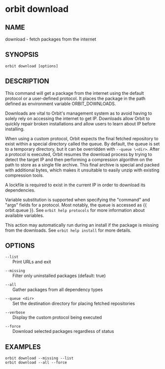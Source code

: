 # __orbit download__

## __NAME__

download - fetch packages from the internet

## __SYNOPSIS__

```
orbit download [options]
```

## __DESCRIPTION__

This command will get a package from the internet using the default protocol
or a user-defined protocol. It places the package in the path defined as
environment variable ORBIT_DOWNLOADS.

Downloads are vital to Orbit's management system as to avoid having to solely 
rely on accessing the internet to get IP. Downloads allow Orbit to quickly
repair broken installations and allow users to learn about IP before installing.

When using a custom protocol, Orbit expects the final fetched repository to
exist within a special directory called the queue. By default, the queue is set
to a temporary directory, but it can be overridden with `--queue \<dir>`. After a 
protocol is executed, Orbit resumes the download process by trying to detect the 
target IP and then performing a compression algorithm on the path to store as a 
single file archive. This final archive is special and packed with additional 
bytes, which makes it unsuitable to easily unzip with existing compression 
tools.

A lockfile is required to exist in the current IP in order to download its 
dependencies.

Variable substitution is supported when specifying the "command" and "args"
fields for a protocol. Most notably, the queue is accessed as {{ orbit.queue }}.
See `orbit help protocols` for more information about available variables.

This action may automatically run during an install if the package is missing
from the downloads. See `orbit help install` for more details.

## __OPTIONS__

`--list`  
      Print URLs and exit

`--missing`  
      Filter only uninstalled packages (default: true)

`--all`  
      Gather packages from all dependency types

`--queue <dir>`  
      Set the destination directory for placing fetched repositories

`--verbose`  
      Display the custom protocol being executed

`--force`  
      Download selected packages regardless of status

## __EXAMPLES__

```
orbit download --missing --list
orbit download --all --force
```

